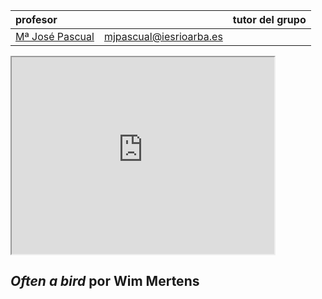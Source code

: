 <!-- TITLE: Música -->

| profesor                                               |                          |tutor del grupo|
|:-------------------------------------------------------|-------------------------:|:-:|
|[Mª José Pascual](/departamento/musica/mjpascual)                    |mjpascual@iesrioarba.es  ||

<iframe width="420" height="315" src="https://www.youtube.com/embed/zVtfe2D_iu8"></iframe>

*Often a bird* por **Wim Mertens**
--------
